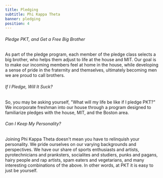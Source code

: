 ```yaml
---
title: Pledging
subtitle: Phi Kappa Theta
banner: pledging
position: 4
---
```

###### Pledge PKT, and Get a Free Big Brother

As part of the pledge program, each member of the pledge class selects a big brother, who helps them adjust to life at the house and MIT. Our goal is to make our incoming members feel at home in the house, while developing a sense of pride in the fraternity and themselves, ultimately becoming men we are proud to call brothers.

###### If I Pledge, Will It Suck?

So, you may be asking yourself, "What will my life be like if I pledge PKT?" We incorporate freshman into our house through a program designed to familiarize pledges with the house, MIT, and the Boston area.

###### Can I Keep My Personality?

Joining Phi Kappa Theta doesn't mean you have to relinquish your personality. We pride ourselves on our varying backgrounds and perspectives. We have our share of sports enthusiasts and artists, pyrotechnicians and pranksters, socialites and studiers, punks and pagans, hairy people and rap artists, spam eaters and vegetarians, and many interesting combinations of the above. In other words, at PKT it is easy to just be yourself.
